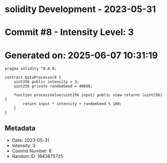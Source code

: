 ﻿# solidity Development - 2023-05-31
# Commit #8 - Intensity Level: 3
# Generated on: 2025-06-07 10:31:19
```solidity
pragma solidity ^0.8.0;

contract DataProcessor8 {
    uint256 public intensity = 3;
    uint256 private randomSeed = 40608;

    function processValue(uint256 input) public view returns (uint256) {
        return input * intensity + randomSeed % 100;
    }
}
```
## Metadata
- Date: 2023-05-31
- Intensity: 3
- Commit Number: 8
- Random ID: 1843875725
